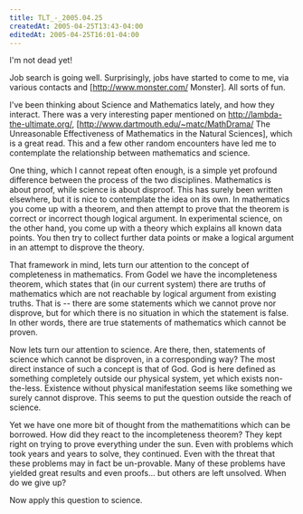 ```yaml
---
title: TLT_-_2005.04.25
createdAt: 2005-04-25T13:43-04:00
editedAt: 2005-04-25T16:01-04:00
---
```


I'm not dead yet!

Job search is going well. Surprisingly, jobs have started to come to me, via various contacts and [http://www.monster.com/ Monster]. All sorts of fun.

I've been thinking about Science and Mathematics lately, and how they interact. There was a very interesting paper mentioned on http://lambda-the-ultimate.org/, [http://www.dartmouth.edu/~matc/MathDrama/ The Unreasonable Effectiveness of Mathematics in the Natural Sciences], which is a  great read. This and a few other random encounters have led me to contemplate the relationship between mathematics and science.

One thing, which I cannot repeat often enough, is a simple yet profound difference between the process of the two disciplines. Mathematics is about proof, while science is about disproof. This has surely been written elsewhere, but it is nice to contemplate the idea on its own. In mathematics you come up with a theorem, and then attempt to prove that the theorem is correct or incorrect though logical argument. In experimental science, on the other hand, you come up with a theory which explains all known data points. You then try to collect further data points or make a logical argument in an attempt to disprove the theory.

That framework in mind, lets turn our attention to the concept of completeness in mathematics. From Godel we have the incompleteness theorem, which states that (in our current system) there are truths of mathematics which are not reachable by logical argument from existing truths. That is -- there are some statements which we cannot prove nor disprove, but for which there is no situation in which the statement is false. In other words, there are true statements of mathematics which cannot be proven.

Now lets turn our attention to science. Are there, then, statements of science which cannot be disproven, in a corresponding way? The most direct instance of such a concept is that of God. God is here defined as something completely outside our physical system, yet which exists non-the-less. Existence without physical manifestation seems like something we surely cannot disprove. This seems to put the question outside the reach of science.

Yet we have one more bit of thought from the mathematitions which can be borrowed. How did they react to the incompleteness theorem? They kept right on trying to prove everything under the sun. Even with problems which took years and years to solve, they continued. Even with the threat that these problems may in fact be un-provable. Many of these problems have yielded great results and even proofs... but others are left unsolved. When do we give up?

Now apply this question to science.


